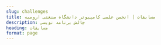 ```yaml
---
slug: challenges
title: مسابقات | انجمن علمی کامپیوتر دانشگاه صنعتی ارومیه
description: چالش برنامه نویسی
heading: مسابقات
format: page
---
```

